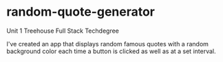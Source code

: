 # random-quote-generator
Unit 1 Treehouse Full Stack Techdegree
 
I've created an app that displays random famous quotes with a random background color each time a button is clicked as well as at a set interval. 
